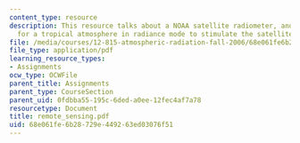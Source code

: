 ```yaml
---
content_type: resource
description: This resource talks about a NOAA satellite radiometer, and PCModWin model
  for a tropical atmosphere in radiance mode to stimulate the satellite observations.
file: /media/courses/12-815-atmospheric-radiation-fall-2006/68e061fe6b28729e449263ed03076f51_remote_sensing.pdf
file_type: application/pdf
learning_resource_types:
- Assignments
ocw_type: OCWFile
parent_title: Assignments
parent_type: CourseSection
parent_uid: 0fdbba55-195c-6ded-a0ee-12fec4af7a78
resourcetype: Document
title: remote_sensing.pdf
uid: 68e061fe-6b28-729e-4492-63ed03076f51
---
```


